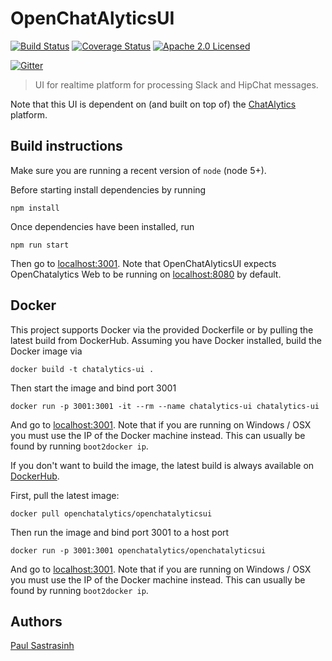 # OpenChatAlyticsUI
[![Build Status](https://travis-ci.org/OpenChatAlytics/OpenChatAlyticsUI.svg?branch=master)](https://travis-ci.org/OpenChatAlytics/OpenChatAlyticsUI)
[![Coverage Status](https://coveralls.io/repos/github/OpenChatAlytics/OpenChatAlyticsUI/badge.svg?branch=master)](https://coveralls.io/github/OpenChatAlytics/OpenChatAlyticsUI?branch=master)
[![Apache 2.0 Licensed](https://img.shields.io/badge/license-Apache%202.0-blue.svg)](https://github.com/OpenChatAlytics/OpenChatAlyticsUI/blob/master/LICENSE.txt)

[![Gitter](https://badges.gitter.im/Join%20Chat.svg)](https://gitter.im/OpenChatAlytics?utm_source=badge&utm_medium=badge&utm_campaign=pr-badge&utm_content=badge)

> UI for realtime platform for processing Slack and HipChat messages.  

Note that this UI is dependent on (and built on top of) the [ChatAlytics](https://github.com/OpenChatAlytics/ChatAlytics) platform.

## Build instructions

Make sure you are running a recent version of `node` (node 5+).

Before starting install dependencies by running

```
npm install
```

Once dependencies have been installed, run

```
npm run start
```

Then go to [localhost:3001](http://localhost:3001).  Note that OpenChatAlyticsUI expects OpenChatalytics Web to be running on [localhost:8080](http://localhost:8080) by default.

## Docker

This project supports Docker via the provided Dockerfile or by pulling the latest build from DockerHub.  Assuming you have Docker installed, build the Docker image via

```
docker build -t chatalytics-ui .
```

Then start the image and bind port 3001 
```
docker run -p 3001:3001 -it --rm --name chatalytics-ui chatalytics-ui
```
And go to [localhost:3001](http://localhost:3001).  Note that if you are running on Windows / OSX you must use the IP of the Docker machine instead.  This
can usually be found by running `boot2docker ip`.

If you don't want to build the image, the latest build is always available on [DockerHub](https://hub.docker.com/r/openchatalytics/openchatalyticsui/).

First, pull the latest image:
```
docker pull openchatalytics/openchatalyticsui
```

Then run the image and bind port 3001 to a host port
```
docker run -p 3001:3001 openchatalytics/openchatalyticsui
```
And go to [localhost:3001](http://localhost:3001).  Note that if you are running on Windows / OSX you must use the IP of the Docker machine instead.  This
can usually be found by running `boot2docker ip`.

## Authors

[Paul Sastrasinh](https://github.com/psastras/)
